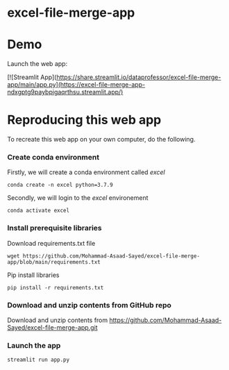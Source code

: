 # excel-file-merge-app

# Demo

Launch the web app:

[![Streamlit App](https://share.streamlit.io/dataprofessor/excel-file-merge-app/main/app.py](https://excel-file-merge-app-ndxgptg9paybpigaqrthsu.streamlit.app/)

# Reproducing this web app
To recreate this web app on your own computer, do the following.

### Create conda environment
Firstly, we will create a conda environment called *excel*
```
conda create -n excel python=3.7.9
```
Secondly, we will login to the *excel* environement
```
conda activate excel
```
### Install prerequisite libraries

Download requirements.txt file

```
wget https://github.com/Mohammad-Asaad-Sayed/excel-file-merge-app/blob/main/requirements.txt

```

Pip install libraries
```
pip install -r requirements.txt
```

###  Download and unzip contents from GitHub repo

Download and unzip contents from https://github.com/Mohammad-Asaad-Sayed/excel-file-merge-app.git

###  Launch the app

```
streamlit run app.py
```

